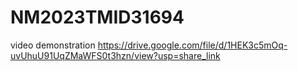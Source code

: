 # NM2023TMID31694

video demonstration https://drive.google.com/file/d/1HEK3c5mOq-uvUhuU91UqZMaWFS0t3hzn/view?usp=share_link
